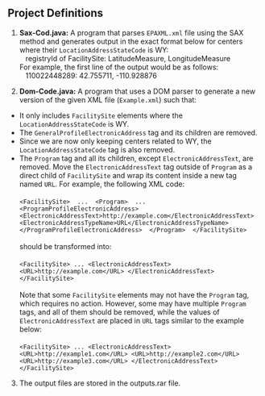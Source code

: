 ## Project Definitions

1.  **Sax-Cod.java:**
A program that parses `EPAXML.xml` file using the SAX method and generates output in the exact format below for centers where their `LocationAddressStateCode` is WY:<br>
&nbsp;&nbsp; registryId of FacilitySite: LatitudeMeasure, LongitudeMeasure <br>
For example, the first line of the output would be as follows:<br>
&nbsp;&nbsp; 110022448289: 42.755711, -110.928876

3. **Dom-Code.java:**
A program that uses a DOM parser to generate a new version of the given XML file (`Example.xml`) such that:
- It only includes `FacilitySite` elements where the `LocationAddressStateCode` is WY.
- The `GeneralProfileElectronicAddress` tag and its children are removed.
- Since we are now only keeping centers related to WY, the `LocationAddressStateCode` tag is also removed.
- The `Program` tag and all its children, except `ElectronicAddressText`, are removed. Move the `ElectronicAddressText` tag outside of `Program` as a direct child of `FacilitySite` and wrap its content inside a new tag named `URL`. For example, the following XML code: <br><br>
        ```
        <FacilitySite> 
          ... 
          <Program> 
            ... 
            <ProgramProfileElectronicAddress> 
              <ElectronicAddressText>http://example.com</ElectronicAddressText> 
              <ElectronicAddressTypeName>URL</ElectronicAddressTypeName> 
            </ProgramProfileElectronicAddress> 
          </Program> 
        </FacilitySite>
        ```
  <br><br>should be transformed into:<br><br>
        ```
        <FacilitySite>
          ...
          <ElectronicAddressText>
            <URL>http://example.com</URL>
          </ElectronicAddressText>
        </FacilitySite>
        ```
<br><br>Note that some `FacilitySite` elements may not have the `Program` tag, which requires no action. However, some may have multiple `Program` tags, and all of them should be removed, while the values of `ElectronicAddressText` are placed in `URL` tags similar to the example below:<br><br>
      ```
      <FacilitySite>
        ...
        <ElectronicAddressText>
          <URL>http://example1.com</URL>
          <URL>http://example2.com</URL>
          <URL>http://example3.com</URL>
        </ElectronicAddressText>
      </FacilitySite>
      ```

3. The output files are stored in the outputs.rar file.



